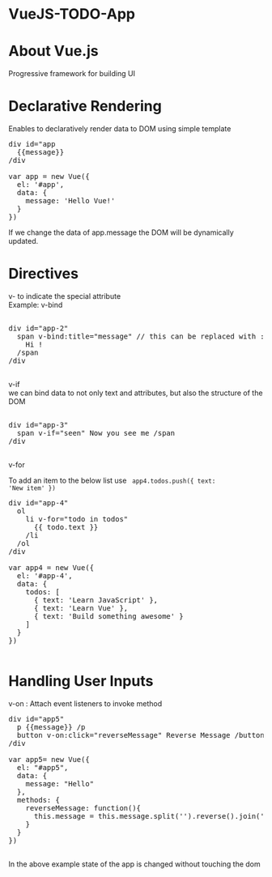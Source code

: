 # VueJS-TODO-App

About Vue.js
============
Progressive framework for building UI

Declarative Rendering
=====================
Enables to declaratively render data to DOM using simple template

<pre>
div id="app
  {{message}}
/div

var app = new Vue({
  el: '#app',
  data: {
    message: 'Hello Vue!'
  }
})
</pre>

If we change the data of app.message the DOM will be dynamically updated.

Directives
==========

v- to indicate the special attribute
<br>
Example: v-bind

<pre>

div id="app-2"
  span v-bind:title="message" // this can be replaced with :title 
    Hi !
  /span
/div

</pre>

v-if 
<br>
we can bind data to not only text and attributes, but also the structure of the DOM

<pre>

div id="app-3"
  span v-if="seen" Now you see me /span
/div

</pre>

v-for

To add an item to the below list use <code> app4.todos.push({ text: 'New item' }) </code>

<pre>
div id="app-4"
  ol
    li v-for="todo in todos"
      {{ todo.text }}
    /li
  /ol
/div

var app4 = new Vue({
  el: '#app-4',
  data: {
    todos: [
      { text: 'Learn JavaScript' },
      { text: 'Learn Vue' },
      { text: 'Build something awesome' }
    ]
  }
})

</pre>

Handling User Inputs
====================
v-on : Attach event listeners to invoke method

<pre>
div id="app5"
  p {{message}} /p
  button v-on:click="reverseMessage" Reverse Message /button
/div
 
var app5= new Vue({
  el: "#app5",
  data: {
    message: "Hello"
  },
  methods: {
    reverseMessage: function(){
      this.message = this.message.split('').reverse().join('');
    }
  }
}) 

</pre>

In the above example state of the app is changed without touching the dom
